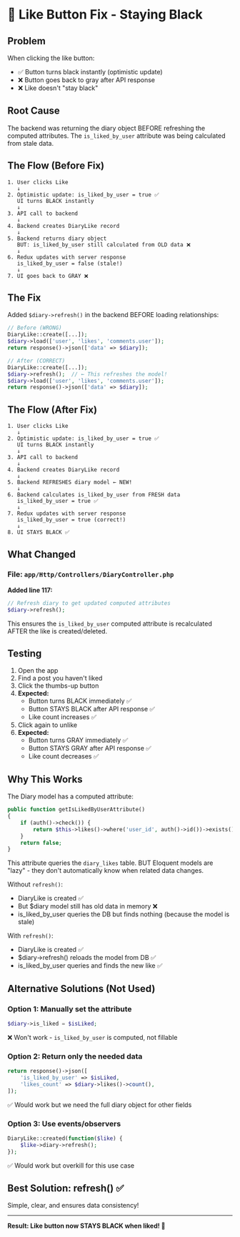 # 🐛 Like Button Fix - Staying Black

## Problem
When clicking the like button:
- ✅ Button turns black instantly (optimistic update)
- ❌ Button goes back to gray after API response
- ❌ Like doesn't "stay black" 

## Root Cause
The backend was returning the diary object BEFORE refreshing the computed attributes. The `is_liked_by_user` attribute was being calculated from stale data.

## The Flow (Before Fix)

```
1. User clicks Like
   ↓
2. Optimistic update: is_liked_by_user = true ✅
   UI turns BLACK instantly
   ↓
3. API call to backend
   ↓
4. Backend creates DiaryLike record
   ↓
5. Backend returns diary object
   BUT: is_liked_by_user still calculated from OLD data ❌
   ↓
6. Redux updates with server response
   is_liked_by_user = false (stale!)
   ↓
7. UI goes back to GRAY ❌
```

## The Fix

Added `$diary->refresh()` in the backend BEFORE loading relationships:

```php
// Before (WRONG)
DiaryLike::create([...]);
$diary->load(['user', 'likes', 'comments.user']);
return response()->json(['data' => $diary]);

// After (CORRECT)
DiaryLike::create([...]);
$diary->refresh();  // ← This refreshes the model!
$diary->load(['user', 'likes', 'comments.user']);
return response()->json(['data' => $diary]);
```

## The Flow (After Fix)

```
1. User clicks Like
   ↓
2. Optimistic update: is_liked_by_user = true ✅
   UI turns BLACK instantly
   ↓
3. API call to backend
   ↓
4. Backend creates DiaryLike record
   ↓
5. Backend REFRESHES diary model ← NEW!
   ↓
6. Backend calculates is_liked_by_user from FRESH data
   is_liked_by_user = true ✅
   ↓
7. Redux updates with server response
   is_liked_by_user = true (correct!)
   ↓
8. UI STAYS BLACK ✅
```

## What Changed

### File: `app/Http/Controllers/DiaryController.php`

**Added line 117:**
```php
// Refresh diary to get updated computed attributes
$diary->refresh();
```

This ensures the `is_liked_by_user` computed attribute is recalculated AFTER the like is created/deleted.

## Testing

1. Open the app
2. Find a post you haven't liked
3. Click the thumbs-up button
4. **Expected:**
   - Button turns BLACK immediately ✅
   - Button STAYS BLACK after API response ✅
   - Like count increases ✅
5. Click again to unlike
6. **Expected:**
   - Button turns GRAY immediately ✅
   - Button STAYS GRAY after API response ✅
   - Like count decreases ✅

## Why This Works

The Diary model has a computed attribute:

```php
public function getIsLikedByUserAttribute()
{
    if (auth()->check()) {
        return $this->likes()->where('user_id', auth()->id())->exists();
    }
    return false;
}
```

This attribute queries the `diary_likes` table. BUT Eloquent models are "lazy" - they don't automatically know when related data changes.

Without `refresh()`:
- DiaryLike is created ✅
- But $diary model still has old data in memory ❌
- is_liked_by_user queries the DB but finds nothing (because the model is stale)

With `refresh()`:
- DiaryLike is created ✅
- $diary->refresh() reloads the model from DB ✅
- is_liked_by_user queries and finds the new like ✅

## Alternative Solutions (Not Used)

### Option 1: Manually set the attribute
```php
$diary->is_liked = $isLiked;
```
❌ Won't work - `is_liked_by_user` is computed, not fillable

### Option 2: Return only the needed data
```php
return response()->json([
    'is_liked_by_user' => $isLiked,
    'likes_count' => $diary->likes()->count(),
]);
```
✅ Would work but we need the full diary object for other fields

### Option 3: Use events/observers
```php
DiaryLike::created(function($like) {
    $like->diary->refresh();
});
```
✅ Would work but overkill for this use case

## Best Solution: refresh() ✅

Simple, clear, and ensures data consistency!

---

**Result: Like button now STAYS BLACK when liked! 🎉**
